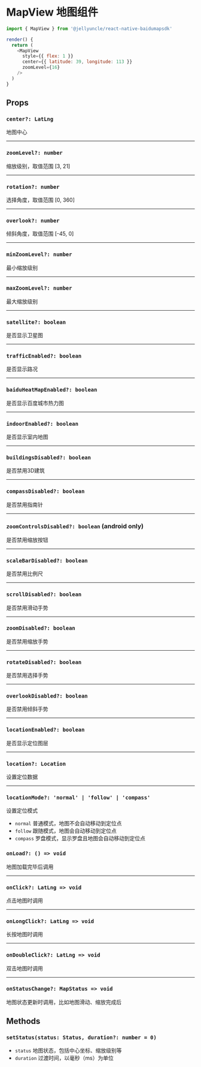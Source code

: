 # MapView 地图组件

```javascript
import { MapView } from '@jellyuncle/react-native-baidumapsdk'

render() {
  return (
    <MapView
      style={{ flex: 1 }}
      center={{ latitude: 39, longitude: 113 }}
      zoomLevel={16}
    />
  )
}
```

## Props

### `center?: LatLng`
地图中心

---

### `zoomLevel?: number`
缩放级别，取值范围 [3, 21]

---

### `rotation?: number`
选择角度，取值范围 [0, 360]

---

### `overlook?: number`
倾斜角度，取值范围 [-45, 0]

---

### `minZoomLevel?: number`
最小缩放级别

---

### `maxZoomLevel?: number`
最大缩放级别

---

### `satellite?: boolean`
是否显示卫星图

---

### `trafficEnabled?: boolean`
是否显示路况

---

### `baiduHeatMapEnabled?: boolean`
是否显示百度城市热力图

---

### `indoorEnabled?: boolean`
是否显示室内地图

---

### `buildingsDisabled?: boolean`
是否禁用3D建筑

---

### `compassDisabled?: boolean`
是否禁用指南针

---

### `zoomControlsDisabled?: boolean` (android only)
是否禁用缩放按钮

---

### `scaleBarDisabled?: boolean`
是否禁用比例尺

---

### `scrollDisabled?: boolean`
是否禁用滑动手势

---

### `zoomDisabled?: boolean`
是否禁用缩放手势

---

### `rotateDisabled?: boolean`
是否禁用选择手势

---

### `overlookDisabled?: boolean`
是否禁用倾斜手势

---

### `locationEnabled?: boolean`
是否显示定位图层

---

### `location?: Location`
设置定位数据

---

### `locationMode?: 'normal' | 'follow' | 'compass'`
设置定位模式

- `normal` 普通模式，地图不会自动移动到定位点
- `follow` 跟随模式，地图会自动移动到定位点
- `compass` 罗盘模式，显示罗盘且地图会自动移动到定位点

### `onLoad?: () => void`
地图加载完毕后调用

---

### `onClick?: LatLng => void`
点击地图时调用

---

### `onLongClick?: LatLng => void`
长按地图时调用

---

### `onDoubleClick?: LatLng => void`
双击地图时调用

---

### `onStatusChange?: MapStatus => void`
地图状态更新时调用，比如地图滑动、缩放完成后

## Methods

### `setStatus(status: Status, duration?: number = 0)`
- `status` 地图状态，包括中心坐标、缩放级别等
- `duration` 过渡时间，以毫秒（ms）为单位
